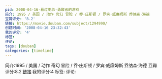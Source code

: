 ```yaml
---
pid: 2008-04-16-看过电影-勇敢者的游戏
简介: 1995 / 美国 / 动作 奇幻 冒险 / 乔·庄斯顿 / 罗宾·威廉姆斯 乔纳森·海德
豆瓣评分: '8.2'
链接: https://movie.douban.com/subject/1294990/
创建时间: '2008-04-16 23:32:43'
我的评分: '4'
标签:
评论:
tags: [douban]
categories: [timeline]
---
```

简介:1995 / 美国 / 动作 奇幻 冒险 / 乔·庄斯顿 / 罗宾·威廉姆斯 乔纳森·海德
豆瓣评分:8.2
[链接](https://movie.douban.com/subject/1294990/)
我的评分:4
标签:
评论:
